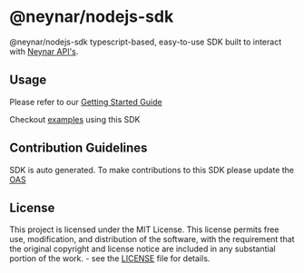 # @neynar/nodejs-sdk

@neynar/nodejs-sdk typescript-based, easy-to-use SDK built to interact with [Neynar API's](https://docs.neynar.com/).

## Usage

Please refer to our [Getting Started Guide](https://docs.neynar.com/reference/getting-started-with-sdk)

<!-- TODO: Add migration guide link here-->

Checkout [examples](https://github.com/neynarxyz/farcaster-examples) using this SDK

## Contribution Guidelines

SDK is auto generated.
To make contributions to this SDK please update the [OAS](https://github.com/neynarxyz/oas)

## License

This project is licensed under the MIT License. This license permits free use, modification, and distribution of the software, with the requirement that the original copyright and license notice are included in any substantial portion of the work. - see the [LICENSE](https://github.com/neynarxyz/nodejs-sdk/blob/main/LICENSE) file for details.
